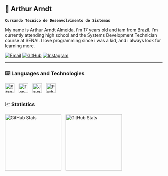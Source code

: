 ## 🦇 Arthur Arndt
**`Cursando Técnico de Desenvolvimento de Sistemas`**

My name is Arthur Arndt Almeida, i'm 17 years old and iam from Brazil. 
I'm currently attending high school and the Systems Development Technician course at SENAI.
I love programming since i was a kid, and i always look for learning more.

[![Email](https://img.shields.io/badge/Gmail-D14836?style=for-the-badge&logo=gmail&logoColor=white)](mailto:arthurarndtalmeida@gmail.com)
[![GitHub](https://img.shields.io/badge/GitHub-100000?style=for-the-badge&logo=github&logoColor=white)](https://github.com/Artviego)
[![Instagram](https://img.shields.io/badge/Instagram-E4405F?style=for-the-badge&logo=instagram&logoColor=white)](https://instagram.com/fckarnds)

---

### ⌨️ Languages and Technologies

<img 
    aling="left"
    alt="Status"
    title="Status"
    width="30px"
    style="padding-right: 10px;"
    src="https://cdn.jsdelivr.net/gh/devicons/devicon@latest/icons/csharp/csharp-original.svg" 
/>
<img 
    aling="left"
    alt="Top Langs"
    title="Top Langs"
    width="30px"
    style="padding-right: 10px;"
    src="https://cdn.jsdelivr.net/gh/devicons/devicon@latest/icons/c/c-original.svg" 
/>
<img 
    aling="left"
    alt="Java"
    title="Java"
    width="30px"
    style="padding-right: 10px;"
    src="https://cdn.jsdelivr.net/gh/devicons/devicon@latest/icons/java/java-original-wordmark.svg" 
/>
<img 
    aling="left"
    alt="Python"
    title="Python"
    width="30px"
    style="padding-right: 10px;"
    src="https://cdn.jsdelivr.net/gh/devicons/devicon@latest/icons/python/python-original.svg" 
/>

### 📈 Statistics

<img
    alling="left"
    alt="GitHub Stats"
    height="180"
    style="padding-right: 10px;"
    src="https://github-readme-stats.vercel.app/api?username=Artviego&show_icons=true&theme=midnight-purple"
/>
<img
    alling="left"
    alt="GitHub Stats"
    height="180"
    style="padding-right: 10px;"
    src="https://github-readme-stats.vercel.app/api/top-langs/?username=Artviego&layout=donut&theme=midnight-purple"
/>
